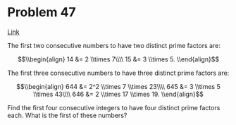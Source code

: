 # Problem 47

[Link](https://projecteuler.net/problem=47)

The first two consecutive numbers to have two distinct prime factors are:

$$\\begin{align} 14 &= 2 \\times 7\\\\ 15 &= 3 \\times 5. \\end{align}$$

The first three consecutive numbers to have three distinct prime factors are:

$$\\begin{align} 644 &= 2^2 \\times 7 \\times 23\\\\ 645 &= 3 \\times 5 \\times 43\\\\ 646 &= 2 \\times 17 \\times 19. \\end{align}$$

Find the first four consecutive integers to have four distinct prime factors each. What is the first of these numbers?
